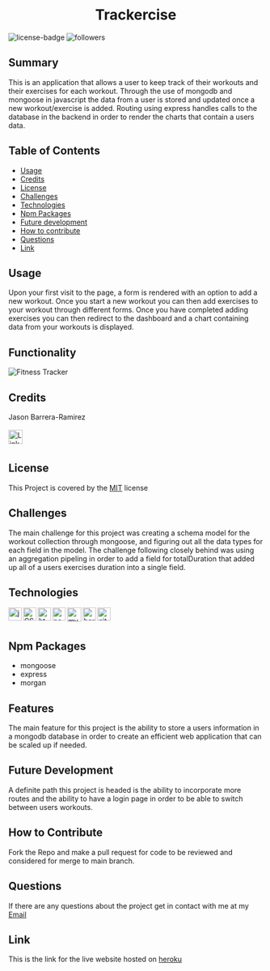 <h1 align="center">Trackercise</h1>

[linkedin]: https://www.linkedin.com/in/jason-barrera-ramirez-b2a473204/

![license-badge](https://img.shields.io/badge/License-MIT-blueviolet)
![followers](https://img.shields.io/github/followers/jbramirez03?style=social)

[mit]: https://choosealicense.com/licenses/mit/

## Summary

This is an application that allows a user to keep track of their workouts and their exercises for each workout. Through the use of mongodb and mongoose in javascript the data from a user is stored and updated once a new workout/exercise is added. Routing using express handles calls to the database in the backend in order to render the charts that contain a users data.

## Table of Contents

- [Usage](#usage)
- [Credits](#credits)
- [License](#license)
- [Challenges](#challenges)
- [Technologies](#technologies)
- [Npm Packages](#npm-packages)
- [Future development](#future-development)
- [How to contribute](#how-to-contribute)
- [Questions](#questions)
- [Link](#link)

## Usage

Upon your first visit to the page, a form is rendered with an option to add a new workout. Once you start a new workout you can then add exercises to your workout through different forms. Once you have completed adding exercises you can then redirect to the dashboard and a chart containing data from your workouts is displayed.

## Functionality

![Fitness Tracker](https://user-images.githubusercontent.com/82244776/137419150-40a5cc69-f8ef-44fe-92ef-8db6ef506838.gif)

## Credits

Jason Barrera-Ramirez<br><br>
[<img align="left" width="28px" alt="LinkedIn" src="https://user-images.githubusercontent.com/82244776/128110957-497edff3-59dc-41d6-89bc-be7570e441fe.png" />][linkedin]<br><br>

## License

This Project is covered by the [MIT] license

## Challenges

The main challenge for this project was creating a schema model for the workout collection through mongoose, and figuring out all the data types for each field in the model. The challenge following closely behind was using an aggregation pipeling in order to add a field for totalDuration that added up all of a users exercises duration into a single field.

## Technologies

[<img align="left" width="26px" alt="javascript" src="https://user-images.githubusercontent.com/82244776/132110201-fd810d53-561a-490f-a690-1735d4479281.png">][javascript]
[<img align="left" width="26px" alt="CSS" src="https://user-images.githubusercontent.com/82244776/132110242-a351f140-471c-4447-a513-91c2b8a166d7.png">][css]
[<img align="left" width="26px" alt="html" src="https://user-images.githubusercontent.com/82244776/132110258-65db95d8-f35b-4a2d-a091-8051a6b6f4f2.png">][html]
[<img align="left" width="26px" alt="nodejs" src="https://user-images.githubusercontent.com/82244776/134751947-5908a635-9d69-4dc7-8c4c-aeb9ea0fce66.png">][node]
[<img align="left" width="28px" alt="mysql" src="https://user-images.githubusercontent.com/82244776/137418230-eaf9e0c6-8be9-49e3-93c8-2246d4e7db42.png">][mongodb]
[<img align="left" width="26px" alt="heroku" src="https://user-images.githubusercontent.com/82244776/132110346-720c197f-d193-4c6f-b84d-e9dc0420bba9.png">][heroku]
[<img align="left" width="26px" alt="github" src="https://user-images.githubusercontent.com/82244776/132110367-f5e3b9f5-b3cb-49c1-be7c-aded0df1b8c1.png">][github]<br><br>

[javascript]: https://developer.mozilla.org/en-US/docs/Web/JavaScript
[css]: https://developer.mozilla.org/en-US/docs/Web/CSS
[html]: https://developer.mozilla.org/en-US/docs/Web/HTML
[node]: https://nodejs.org/en/docs/
[mongodb]: https://www.mongodb.com/
[heroku]: https://devcenter.heroku.com/categories/reference
[github]: https://docs.github.com/en

## Npm Packages

- mongoose
- express
- morgan

## Features

The main feature for this project is the ability to store a users information in a mongodb database in order to create an efficient web application that can be scaled up if needed.

## Future Development

A definite path this project is headed is the ability to incorporate more routes and the ability to have a login page in order to be able to switch between users workouts.

## How to Contribute

Fork the Repo and make a pull request for code to be reviewed and considered for merge to main branch.

## Questions

If there are any questions about the project get in contact with me at my [Email](mailto:jason1287712@gmail.com)

## Link

This is the link for the live website hosted on [heroku](https://afternoon-reef-67441.herokuapp.com/?id=6168d82e1ab2aa0016588053)
